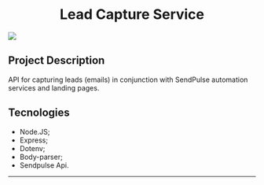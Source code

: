 <h1 align="center">Lead Capture Service</h1>
<img loading="lazy" src="https://img.shields.io/badge/version%20-%201.0%20-%20blue" />

<h2>Project Description</h2>
API for capturing leads (emails) in conjunction with SendPulse automation services and landing pages.

<h2>Tecnologies</h2>
<ul>
  <li>Node.JS;</li>
  <li>Express;</li>
  <li>Dotenv;</li>
  <li>Body-parser;</li>
  <li>Sendpulse Api.</li>

</ul>

<hr>




